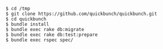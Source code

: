 

    $ cd /tmp
    $ git clone https://github.com/quickbunch/quickbunch.git
    $ cd quickbunch
    $ bundle install
    $ bundle exec rake db:migrate
    $ bundle exec rake db:test:prepare
    $ bundle exec rspec spec/



